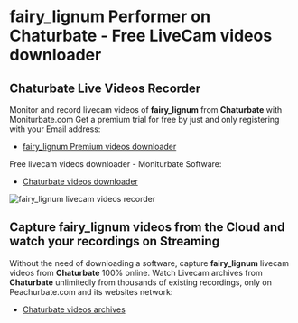 # fairy_lignum Performer on Chaturbate - Free LiveCam videos downloader

## Chaturbate Live Videos Recorder

Monitor and record livecam videos of **fairy_lignum** from **Chaturbate** with Moniturbate.com
Get a premium trial for free by just and only registering with your Email address:
* [fairy_lignum Premium videos downloader](https://moniturbate.com/request-demo-licence-key.html)

Free livecam videos downloader - Moniturbate Software:
* [Chaturbate videos downloader](https://moniturbate.com/moniturbate-download-software.html)

![fairy_lignum livecam videos recorder](https://peachurnet.com/templates/moniturbate-software.png)


## Capture fairy_lignum videos from the Cloud and watch your recordings on Streaming

Without the need of downloading a software, capture **fairy_lignum** livecam videos from **Chaturbate** 100% online.
Watch Livecam archives from **Chaturbate** unlimitedly from thousands of existing recordings, only on Peachurbate.com and its websites network:
* [Chaturbate videos archives](https://peachurnet.com/)